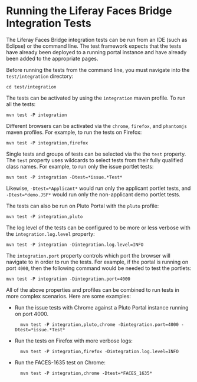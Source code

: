 # Running the Liferay Faces Bridge Integration Tests

The Liferay Faces Bridge integration tests can be run from an IDE (such as Eclipse) or the command line. The test framework expects that the tests have already been deployed to a running portal instance and have already been added to the appropriate pages.

Before running the tests from the command line, you must navigate into the `test/integration` directory:

    cd test/integration

The tests can be activated by using the `integration` maven profile. To run all the tests:

    mvn test -P integration

Different browsers can be activated via the `chrome`, `firefox`, and `phantomjs` maven profiles. For example, to run the tests on Firefox:

    mvn test -P integration,firefox

Single tests and groups of tests can be selected via the the `test` property. The `test` property uses wildcards to select tests from their fully qualified class names. For example, to run only the issue portlet tests:

    mvn test -P integration -Dtest=*issue.*Test*

Likewise, `-Dtest=*Applicant*` would run only the applicant portlet tests, and `-Dtest=*demo.JSF*` would run only the non-applicant demo portlet tests.

The tests can also be run on Pluto Portal with the `pluto` profile:

    mvn test -P integration,pluto

The log level of the tests can be configured to be more or less verbose with the `integration.log.level` property:

    mvn test -P integration -Dintegration.log.level=INFO

The `integration.port` property controls which port the browser will navigate to in order to run the tests. For example, if the portal is running on port `4000`, then the following command would be needed to test the portlets:

    mvn test -P integration -Dintegration.port=4000

All of the above properties and profiles can be combined to run tests in more complex scenarios. Here are some examples:

- Run the issue tests with Chrome against a Pluto Portal instance running on port 4000.

        mvn test -P integration,pluto,chrome -Dintegration.port=4000 -Dtest=*issue.*Test*

- Run the tests on Firefox with more verbose logs:

        mvn test -P integration,firefox -Dintegration.log.level=INFO

- Run the FACES-1635 test on Chrome:

        mvn test -P integration,chrome -Dtest=*FACES_1635*
